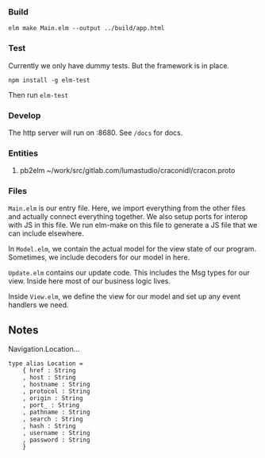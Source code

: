 ### Build

`elm make Main.elm --output ../build/app.html`


### Test

Currently we only have dummy tests. But the framework is in place.

`npm install -g elm-test`

Then run `elm-test`

### Develop

The http server will run on :8680. See `/docs` for docs.

### Entities

1. pb2elm ~/work/src/gitlab.com/lumastudio/craconidl/cracon.proto




### Files

`Main.elm` is our entry file. Here, we import everything from the other files and actually connect everything together. We also setup ports for interop with JS in this file. We run elm-make on this file to generate a JS file that we can include elsewhere.

In `Model.elm`, we contain the actual model for the view state of our program. Sometimes, we include decoders for our model in here.

`Update.elm` contains our update code. This includes the Msg types for our view. Inside here most of our business logic lives.

Inside `View.elm`, we define the view for our model and set up any event handlers we need.

 
## Notes

Navigation.Location...

```
type alias Location = 
    { href : String
    , host : String
    , hostname : String
    , protocol : String
    , origin : String
    , port_ : String
    , pathname : String
    , search : String
    , hash : String
    , username : String
    , password : String
    }
```

